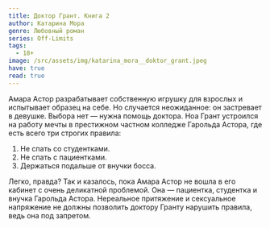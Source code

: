 ```yaml
---
title: Доктор Грант. Книга 2
author: Катарина Мора
genre: Любовный роман
series: Off-Limits
tags:
  - 18+
image: /src/assets/img/katarina_mora__doktor_grant.jpeg
have: true
read: true
---
```

Амара Астор разрабатывает собственную игрушку для взрослых и испытывает образец на себе. Но случается неожиданное: он застревает в девушке. Выбора нет — нужна помощь доктора. Ноа Грант устроился на работу мечты в престижном частном колледже Гарольда Астора, где есть всего три строгих правила:
1. Не спать со студентками.
2. Не спать с пациентками.
3. Держаться подальше от внучки босса.

Легко, правда? Так и казалось, пока Амара Астор не вошла в его кабинет с очень деликатной проблемой. Она — пациентка, студентка и внучка Гарольда Астора. Нереальное притяжение и сексуальное напряжение не должны позволить доктору Гранту нарушить правила, ведь она под запретом.

